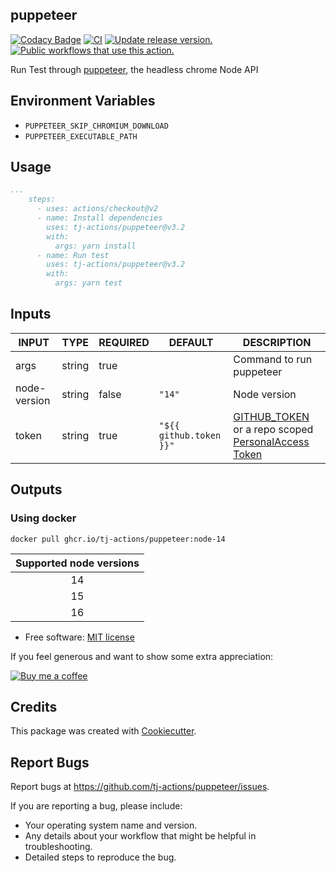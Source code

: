 ## puppeteer

[![Codacy Badge](https://api.codacy.com/project/badge/Grade/ec975b004ce84784bf98347b63f00fbb)](https://app.codacy.com/gh/tj-actions/puppeteer?utm_source=github.com\&utm_medium=referral\&utm_content=tj-actions/puppeteer\&utm_campaign=Badge_Grade_Settings)
[![CI](https://github.com/tj-actions/puppeteer/workflows/CI/badge.svg)](https://github.com/tj-actions/puppeteer/actions?query=workflow%3ACI)
[![Update release version.](https://github.com/tj-actions/puppeteer/actions/workflows/sync-release-version.yml/badge.svg)](https://github.com/tj-actions/puppeteer/actions/workflows/sync-release-version.yml)
[![Public workflows that use this action.](https://img.shields.io/endpoint?url=https%3A%2F%2Fused-by.vercel.app%2Fapi%2Fgithub-actions%2Fused-by%3Faction%3Dtj-actions%2Fpuppeteer%26badge%3Dtrue)](https://github.com/search?o=desc\&q=tj-actions+puppeteer+path%3A.github%2Fworkflows+language%3AYAML\&s=\&type=Code)

Run Test through [puppeteer](https://github.com/puppeteer/puppeteer), the headless chrome Node API

## Environment Variables

*   `PUPPETEER_SKIP_CHROMIUM_DOWNLOAD`
*   `PUPPETEER_EXECUTABLE_PATH`

## Usage

```yaml
...
    steps:
      - uses: actions/checkout@v2
      - name: Install dependencies
        uses: tj-actions/puppeteer@v3.2
        with:
          args: yarn install
      - name: Run test
        uses: tj-actions/puppeteer@v3.2
        with:
          args: yarn test
```

## Inputs

<!-- AUTO-DOC-INPUT:START - Do not remove or modify this section -->

|    INPUT     |  TYPE  | REQUIRED |         DEFAULT         |                                                                                                                                                  DESCRIPTION                                                                                                                                                  |
|--------------|--------|----------|-------------------------|---------------------------------------------------------------------------------------------------------------------------------------------------------------------------------------------------------------------------------------------------------------------------------------------------------------|
|     args     | string |   true   |                         |                                                                                                                                           Command to run puppeteer                                                                                                                                            |
| node-version | string |  false   |         `"14"`          |                                                                                                                                                 Node version                                                                                                                                                  |
|    token     | string |   true   | `"${{ github.token }}"` | [GITHUB\_TOKEN](https://docs.github.com/en/free-pro-team@latest/actions/reference/authentication-in-a-workflow#using-the-github_token-in-a-workflow) or a repo scoped [PersonalAccess Token](https://docs.github.com/en/free-pro-team@latest/github/authenticating-to-github/creating-a-personal-access-token) |

<!-- AUTO-DOC-INPUT:END -->

## Outputs

### Using docker

```shell script
docker pull ghcr.io/tj-actions/puppeteer:node-14
```

| Supported node versions |
|:------------------------:|
|   14  |
|   15  |
|   16  |

<!---->

*   Free software: [MIT license](LICENSE)

If you feel generous and want to show some extra appreciation:

[![Buy me a coffee][buymeacoffee-shield]][buymeacoffee]

[buymeacoffee]: https://www.buymeacoffee.com/jackton1

[buymeacoffee-shield]: https://www.buymeacoffee.com/assets/img/custom_images/orange_img.png

## Credits

This package was created with [Cookiecutter](https://github.com/cookiecutter/cookiecutter).

## Report Bugs

Report bugs at https://github.com/tj-actions/puppeteer/issues.

If you are reporting a bug, please include:

*   Your operating system name and version.
*   Any details about your workflow that might be helpful in troubleshooting.
*   Detailed steps to reproduce the bug.
